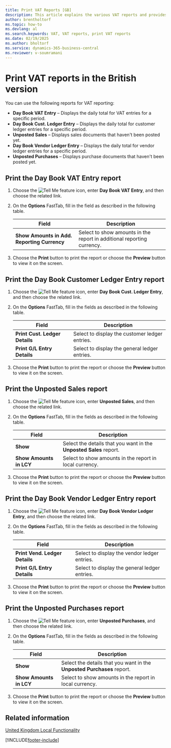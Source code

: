 ```yaml
---
title: Print VAT Reports [GB]
description: This article explains the various VAT reports and provides guidance on how to print each of them.
author: brentholtorf
ms.topic: how-to
ms.devlang: al
ms.search.keywords: VAT, VAT reports, print VAT reports
ms.date: 02/19/2025
ms.author: bholtorf
ms.service: dynamics-365-business-central
ms.reviewer: v-soumramani
---
```


# Print VAT reports in the British version

You can use the following reports for VAT reporting:  

- **Day Book VAT Entry** – Displays the daily total for VAT entries for a specific period.  
- **Day Book Cust. Ledger Entry** – Displays the daily total for customer ledger entries for a specific period.  
- **Unposted Sales** – Displays sales documents that haven't been posted yet.  
- **Day Book Vendor Ledger Entry** – Displays the daily total for vendor ledger entries for a specific period.  
- **Unposted Purchases** – Displays purchase documents that haven't been posted yet.  

## Print the Day Book VAT Entry report  

1. Choose the ![Tell Me feature](../../media/ui-search/search_small.png "Tell me what you want to do") icon, enter **Day Book VAT Entry**, and then choose the related link.  
1. On the **Options** FastTab, fill in the field as described in the following table.  

    |Field|Description|  
    |---------------------------------|---------------------------------------|  
    |**Show Amounts in Add. Reporting Currency**|Select to show amounts in the report in additional reporting currency.|  

1. Choose the **Print** button to print the report or choose the **Preview** button to view it on the screen.  

## Print the Day Book Customer Ledger Entry report  

1. Choose the ![Tell Me feature](../../media/ui-search/search_small.png "Tell me what you want to do") icon, enter **Day Book Cust. Ledger Entry**, and then choose the related link.  
1. On the **Options** FastTab, fill in the fields as described in the following table.  

    |Field|Description|  
    |---------------------------------|---------------------------------------|  
    |**Print Cust. Ledger Details**|Select to display the customer ledger entries.|  
    |**Print G/L Entry Details**|Select to display the general ledger entries.|  

1. Choose the **Print** button to print the report or choose the **Preview** button to view it on the screen.  

## Print the Unposted Sales report  

1. Choose the ![Tell Me feature](../../media/ui-search/search_small.png "Tell me what you want to do") icon, enter **Unposted Sales**, and then choose the related link.  
1. On the **Options** FastTab, fill in the fields as described in the following table.  

    |Field|Description|  
    |---------------------------------|---------------------------------------|  
    |**Show**|Select the details that you want in the **Unposted Sales** report.|  
    |**Show Amounts in LCY**|Select to show amounts in the report in local currency.|  

1. Choose the **Print** button to print the report or choose the **Preview** button to view it on the screen.  

## Print the Day Book Vendor Ledger Entry report  

1. Choose the ![Tell Me feature](../../media/ui-search/search_small.png "Tell me what you want to do") icon, enter **Day Book Vendor Ledger Entry**, and then choose the related link.  
1. On the **Options** FastTab, fill in the fields as described in the following table.  

    |Field|Description|  
    |---------------------------------|---------------------------------------|  
    |**Print Vend. Ledger Details**|Select to display the vendor ledger entries.|  
    |**Print G/L Entry Details**|Select to display the general ledger entries.|  

1. Choose the **Print** button to print the report or choose the **Preview** button to view it on the screen.  

## Print the Unposted Purchases report  

1. Choose the ![Tell Me feature](../../media/ui-search/search_small.png "Tell me what you want to do") icon, enter **Unposted Purchases**, and then choose the related link.  
1. On the **Options** FastTab, fill in the fields as described in the following table.  

    |Field|Description|  
    |---------------------------------|---------------------------------------|  
    |**Show**|Select the details that you want in the **Unposted Purchases** report.|  
    |**Show Amounts in LCY**|Select to show amounts in the report in local currency.|  

1. Choose the **Print** button to print the report or choose the **Preview** button to view it on the screen.  

## Related information

[United Kingdom Local Functionality](united-kingdom-local-functionality.md)

[!INCLUDE[footer-include](../../includes/footer-banner.md)]
